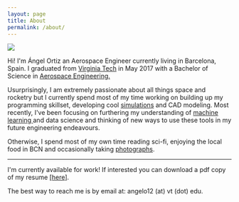 ```yaml
---
layout: page
title: About
permalink: /about/
---
```


<img class="col one right" src="/img/prof_pic.jpg">
<p>
Hi! I'm Ángel Ortiz an Aerospace Engineer currently living in Barcelona, Spain. I graduated from <a href="https://vt.edu/" target="blank">Virginia Tech</a> in May 2017 with a Bachelor of Science in <a href="https://www.aoe.vt.edu/" target="blank">Aerospace Engineering.</a>
<p/>
<p/>
Usurprisingly, I am extremely passionate about all things space and rocketry but I currently spend most of my time working on building up my programming skillset, developing cool <a href="https://github.com/Angelo1211/selfDrivingSimTest" target="blank">simulations</a> and CAD modeling. Most recently, I've been focusing on furthering my understanding of <a href="https://github.com/Angelo1211/Statoil-Project" target="blank">machine learning </a> and data science and thinking of new ways to use these tools in my future engineering endeavours.
<p/>
<p/>
Otherwise, I spend most of my own time reading sci-fi, enjoying the local food in BCN and occasionally taking <a href="https://www.instagram.com/angel_11/" target="blank">photographs</a>. 
<p/>
<hr/>
<p/><p/>

I'm currently available for work! If interested you can download a pdf copy of my resume <a href="/docs/angelortiz2018.pdf" target="_blank">[here]</a>.
<br/>
<span class="contacticon center">
	<a href="mailto:angelo12@vt.edu"><i class="fa fa-envelope-square"></i></a>
	<a href="https://github.com/Angelo1211" target="_blank"><i class="fa fa-github-square"></i></a>
	<a href="https://www.linkedin.com/in/angelortizelguero/" target="_blank"><i class="fa fa-linkedin-square"></i></a>
	<a href="https://twitter.com/theangelortiz" target="_blank"><i class="fa fa-twitter-square"></i></a>
</span>
<div class="col three caption ">
	The best way to reach me is by email at: angelo12 (at) vt (dot) edu.
</div>

